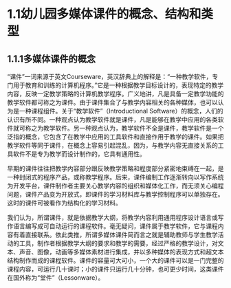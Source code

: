 # 1.1幼儿园多媒体课件的概念、结构和类型

## 1.1.1多媒体课件的概念

  “课件”一词来源于英文Courseware，英汉辞典上的解释是：“一种教学软件，专门用于教育和训练的计算机程序。”它是一种根据教学目标设计的，表现特定的教学内容，反映一定教学策略的计算机教学程序。广义地讲，凡是具备一定教学功能的教学软件都可称之为课件。由于课件集合了与教学内容相关的各种媒体，也可以认为是一种课程组件。关于“教学软件”（Introductional Software）的概念，人们的认识有所不同。一种观点认为教学软件就是课件，凡是能够在教学中应用的各类软件就可称之为教学软件。另一种观点认为，教学软件不全是课件，教学软件是一个泛指的概念，它包含了在教学中应用的工具软件和直接作用于教学的课件。如果把教学软件等同于课件，在概念上容易引起混乱，因为，与教学内容无直接关系的工具软件不是专为教学而设计制作的，它具有通用性。

  早期的课件往往把教学内容部分跟反映教学策略和程度部分紧密地束缚在一起，是一种封闭式的程序产品，或称教学程序。后来，课件编制工作逐渐转向以写作系统为开发平台，课件制作者主要关心教学内容的组织和媒体化工作，而无须关心编程问题，课件产品变为开放式，即课件的学习材料库与教学控制程序可以单独存在。这时的课件可被看作为结构化的学习材料。

  我们认为，所谓课件，就是依据教学大纲，将教学内容利用通用程序设计语言或写作语言编写成可自动运行的课程软件。毫无疑问，课件属于教学软件，它与课程内容有着直接联系。依此类推，所谓多媒体课件简而言之就是辅助教师与学生教学活动的工具，制作者根据教学大纲的要求和教学的需要，经过严格的教学设计，对文本、声音、图像，动画等多媒体素材进行集成，并以多种媒体的表现方式和超文本结构制作而成的课程软件。课件的容量可大可小，一个大的课件可以是一门完整的课程内容，可运行几十课时；小的课件只运行几十分钟，也可更少时间，这类课件在国外称为“堂件”（Lessonware）。

